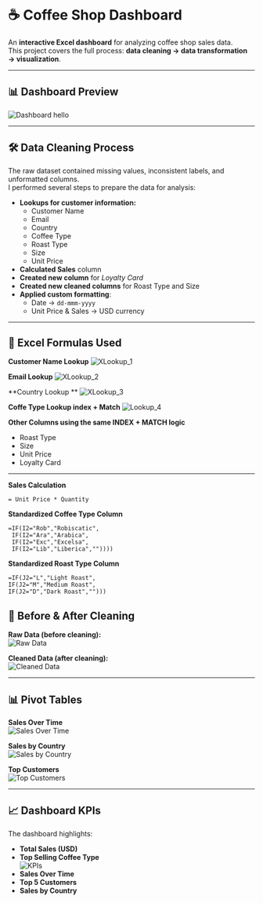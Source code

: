 # ☕ Coffee Shop Dashboard

An **interactive Excel dashboard** for analyzing coffee shop sales data.  
This project covers the full process: **data cleaning → data transformation → visualization**.

---

## 📊 Dashboard Preview

![Dashboard](img/Dashboard.PNG)
hello

---

## 🛠️ Data Cleaning Process

The raw dataset contained missing values, inconsistent labels, and unformatted columns.  
I performed several steps to prepare the data for analysis:

- **Lookups for customer information:**
  - Customer Name
  - Email
  - Country
  - Coffee Type
  - Roast Type
  - Size
  - Unit Price
- **Calculated Sales** column
- **Created new column** for _Loyalty Card_
- **Created new cleaned columns** for Roast Type and Size
- **Applied custom formatting**:
  - Date → `dd-mmm-yyyy`
  - Unit Price & Sales → USD currency

---

## 🔢 Excel Formulas Used

**Customer Name Lookup**
![XLookup_1](img/XLookup_CustomerName.PNG)

**Email Lookup**
![XLookup_2](img/XLookup_Email.PNG)

**Country Lookup **
![XLookup_3](img/XLookup_Country.PNG)

**Coffe Type Lookup index + Match**
![Lookup_4](img/Index+Match_CoffeeType.PNG)

**Other Columns using the same INDEX + MATCH logic**

- Roast Type
- Size
- Unit Price
- Loyalty Card

---

**Sales Calculation**

```excel
= Unit Price * Quantity
```

**Standardized Coffee Type Column**

```excel
=IF(I2="Rob","Robiscatic",
 IF(I2="Ara","Arabica",
 IF(I2="Exc","Excelsa",
 IF(I2="Lib","Liberica",""))))
```

**Standardized Roast Type Column**

```excel
=IF(J2="L","Light Roast",
IF(J2="M","Medium Roast",
IF(J2="D","Dark Roast","")))
```

## 🧹 Before & After Cleaning

**Raw Data (before cleaning):**  
![Raw Data](img/Raw%20Data%20Before%20Cleaning.PNG)

**Cleaned Data (after cleaning):**  
![Cleaned Data](img/Orders%20Table%20After%20Cleaning.PNG)

---

## 📊 Pivot Tables

**Sales Over Time**  
![Sales Over Time](img/PivotTable_Sales.PNG)

**Sales by Country**  
![Sales by Country](img/PivotTable_Country.PNG)

**Top Customers**  
![Top Customers](img/PivotTable_TopCustomers.PNG)

---

## 📈 Dashboard KPIs

The dashboard highlights:

- **Total Sales (USD)**
- **Top Selling Coffee Type**  
  ![KPIs](img/KPIS.PNG)
- **Sales Over Time**
- **Top 5 Customers**
- **Sales by Country**
